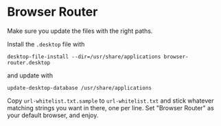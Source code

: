 # Browser Router

Make sure you update the files with the right paths.

Install the `.desktop` file with 

```
desktop-file-install --dir=/usr/share/applications browser-router.desktop
```

and update with 

```
update-desktop-database /usr/share/applications
```

Copy `url-whitelist.txt.sample` to `url-whitelist.txt` and stick whatever matching strings you want in there, one per line. 
Set "Browser Router" as your default browser, and enjoy.
